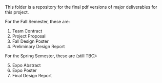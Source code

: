 This folder is a repository for the final pdf versions of major deliverables for this project.

For the Fall Semester, these are:
1) Team Contract
2) Project Proposal
3) Fall Design Poster
4) Preliminary Design Report

For the Spring Semester, these are (still TBC):

5) Expo Abstract
6) Expo Poster
7) Final Design Report
